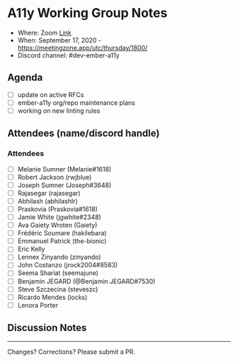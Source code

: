 # A11y Working Group Notes

- Where: Zoom [Link](https://linkedin.zoom.us/j/99486993411?pwd=TG96UFlKeGZxQldveW5kQlJRQmVYUT09)
- When: September 17, 2020 - https://meetingzone.app/utc/thursday/1800/
- Discord channel: #dev-ember-a11y

## Agenda
- [ ] update on active RFCs
- [ ] ember-a11y org/repo maintenance plans
- [ ] working on new linting rules

<!-- if you have an agenda item, submit a PR to add it here! -->

## Attendees (name/discord handle)

### Attendees

- [ ] Melanie Sumner (Melanie#1618)
- [ ] Robert Jackson (rwjblue)
- [ ] Joseph Sumner	(Joseph#3648)
- [ ] Rajasegar	(rajasegar)
- [ ] Abhilash (abhilashlr)
- [ ] Praskovia	(Praskovia#1618)
- [ ] Jamie White	(jgwhite#2348)
- [ ] Ava Gaiety Wroten (Gaiety) 
- [ ] Frédéric Soumare	(hakilebara)
- [ ] Emmanuel Patrick	(the-bionic)
- [ ] Eric Kelly
- [ ] Lennex Zinyando	(zinyando)
- [ ] John Costanzo	(jrock2004#8583)
- [ ] Seema Shariat	(seemajune)
- [ ] Benjamin JEGARD	(@Benjamin JEGARD#7530) 
- [ ] Steve Szczecina	(steveszc)
- [ ] Ricardo Mendes (locks)
- [ ] Lenora Porter 

<!-- want to join? Add yourself to this list! -->

## Discussion Notes






------------------------------------------------
Changes? Corrections? Please submit a PR. 
